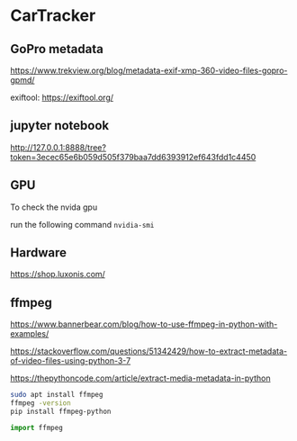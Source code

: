 # CarTracker


## GoPro metadata

<https://www.trekview.org/blog/metadata-exif-xmp-360-video-files-gopro-gpmd/>

exiftool: <https://exiftool.org/>


## jupyter notebook

<http://127.0.0.1:8888/tree?token=3ecec65e6b059d505f379baa7dd6393912ef643fdd1c4450>



## GPU
To check the nvida gpu

run the following command `nvidia-smi`


## Hardware

<https://shop.luxonis.com/>


## ffmpeg

<https://www.bannerbear.com/blog/how-to-use-ffmpeg-in-python-with-examples/>

<https://stackoverflow.com/questions/51342429/how-to-extract-metadata-of-video-files-using-python-3-7>

<https://thepythoncode.com/article/extract-media-metadata-in-python>

```bash
sudo apt install ffmpeg
ffmpeg -version
pip install ffmpeg-python
```

```python
import ffmpeg
```